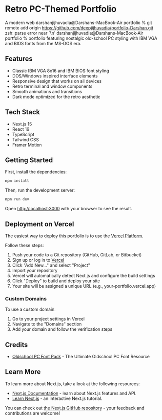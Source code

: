 # Retro PC-Themed Portfolio

A modern web darshanjijhuvadia@Darshans-MacBook-Air portfolio % git remote add origin <https://github.com/deepjijhuvadia/portfolio-Darshan.git>
zsh: parse error near `\n'
darshanjijhuvadia@Darshans-MacBook-Air portfolio % portfolio featuring nostalgic old-school PC styling with IBM VGA and BIOS fonts from the MS-DOS era.

## Features

- Classic IBM VGA 8x16 and IBM BIOS font styling
- DOS/Windows inspired interface elements
- Responsive design that works on all devices
- Retro terminal and window components
- Smooth animations and transitions
- Dark mode optimized for the retro aesthetic

## Tech Stack

- Next.js 15
- React 19
- TypeScript
- Tailwind CSS
- Framer Motion

## Getting Started

First, install the dependencies:

```bash
npm install
```

Then, run the development server:

```bash
npm run dev
```

Open [http://localhost:3000](http://localhost:3000) with your browser to see the result.

## Deployment on Vercel

The easiest way to deploy this portfolio is to use the [Vercel Platform](https://vercel.com/new).

Follow these steps:

1. Push your code to a Git repository (GitHub, GitLab, or Bitbucket)
2. Sign up or log in to [Vercel](https://vercel.com)
3. Click "Add New..." and select "Project"
4. Import your repository
5. Vercel will automatically detect Next.js and configure the build settings
6. Click "Deploy" to build and deploy your site
7. Your site will be assigned a unique URL (e.g., your-portfolio.vercel.app)

### Custom Domains

To use a custom domain:

1. Go to your project settings in Vercel
2. Navigate to the "Domains" section
3. Add your domain and follow the verification steps

## Credits

- [Oldschool PC Font Pack](https://int10h.org/oldschool-pc-fonts/) - The Ultimate Oldschool PC Font Resource

## Learn More

To learn more about Next.js, take a look at the following resources:

- [Next.js Documentation](https://nextjs.org/docs) - learn about Next.js features and API.
- [Learn Next.js](https://nextjs.org/learn) - an interactive Next.js tutorial.

You can check out [the Next.js GitHub repository](https://github.com/vercel/next.js) - your feedback and contributions are welcome!
